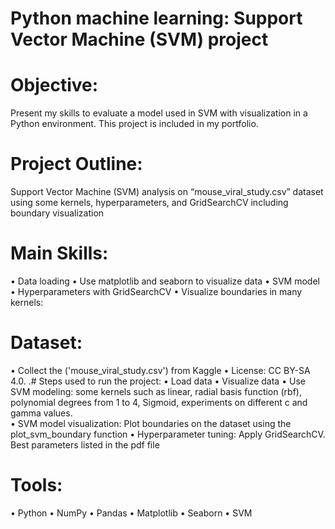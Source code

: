 # Python machine learning: Support Vector Machine (SVM) project

# Objective: 
Present my skills to evaluate a model used in SVM with visualization in a Python environment. This project is included in my portfolio. 
# Project Outline:
Support Vector Machine (SVM) analysis on “mouse_viral_study.csv” dataset using some kernels, hyperparameters, and GridSearchCV including boundary visualization
# Main Skills:
•	Data loading
•	Use matplotlib and seaborn to visualize data
•	SVM model
•	Hyperparameters with GridSearchCV
•	Visualize boundaries in many kernels:
# Dataset:
•	Collect the ('mouse_viral_study.csv') from Kaggle
•	License: CC BY-SA 4.0.
.# Steps used to run the project:
•	Load data
•	Visualize data
•	Use SVM modeling: some kernels such as linear, radial basis function (rbf), polynomial degrees from 1 to 4, Sigmoid, experiments on different c  and gamma values.  
•	SVM model visualization: Plot boundaries on the dataset using the plot_svm_boundary function
•	Hyperparameter tuning: Apply GridSearchCV. Best parameters listed in the pdf file
# Tools:
•	Python
•	NumPy
•	Pandas
•	Matplotlib
•	Seaborn
•	SVM

